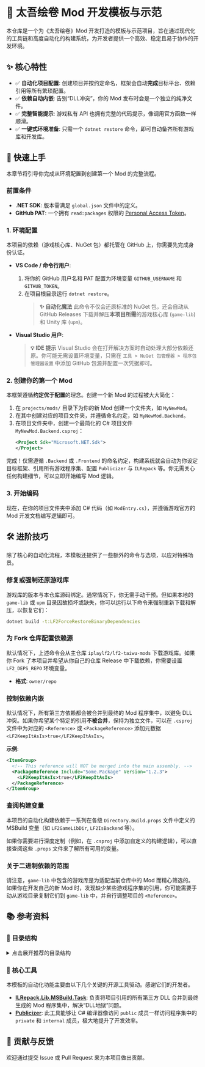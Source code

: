 # 📜 太吾绘卷 Mod 开发模板与示范

本仓库是一个为《太吾绘卷》Mod 开发打造的模板与示范项目，旨在通过现代化的工具链和高度自动化的构建系统，为开发者提供一个高效、稳定且易于协作的开发环境。

## ✨ 核心特性

- ✅ **自动化项目配置**: 创建项目并按约定命名，框架会自动**完成**目标平台、依赖引用等所有繁琐配置。
- ✅ **依赖自动内嵌**: 告别“DLL冲突”，你的 Mod 发布时会是一个独立的纯净文件。
- ✅ **完整智能提示**: 游戏私有 API 也拥有完整的代码提示，像调用官方函数一样顺滑。
- ✅ **一键式环境准备**: 只需一个 `dotnet restore` 命令，即可自动备齐所有游戏库和开发库。

## 🚀 快速上手

本章节将引导你完成从环境配置到创建第一个 Mod 的完整流程。

### 前置条件

- **.NET SDK**: 版本需满足 `global.json` 文件中的定义。
- **GitHub PAT**: 一个拥有 `read:packages` 权限的 [Personal Access Token](https://github.com/settings/tokens)。

### 1. 环境配置

本项目的依赖（游戏核心库、NuGet 包）都托管在 GitHub 上，你需要先完成身份认证。

- **VS Code / 命令行用户**:
  1.  将你的 GitHub 用户名和 PAT 配置为环境变量 `GITHUB_USERNAME` 和 `GITHUB_TOKEN`。
  2.  在项目根目录运行 `dotnet restore`。
      > **✨ 自动化魔法**
      > 此命令不仅会还原标准的 NuGet 包，还会自动从 GitHub Releases 下载并解压**本项目所需**的游戏核心库 (`game-lib`) 和 Unity 库 (`upm`)。

- **Visual Studio 用户**:
  > **💡 IDE 提示**
  > Visual Studio 会在打开解决方案时自动处理大部分依赖还原。你可能无需设置环境变量，只需在 `工具 > NuGet 包管理器 > 程序包管理器设置` 中添加 GitHub 包源并配置一次凭据即可。

### 2. 创建你的第一个 Mod

本框架遵循**约定优于配置**的理念。创建一个新 Mod 的过程被大大简化：

1.  在 `projects/mods/` 目录下为你的新 Mod 创建一个文件夹，如 `MyNewMod`。
2.  在其中创建对应的项目文件夹，并遵循命名约定，如 `MyNewMod.Backend`。
3.  在项目文件夹中，创建一个最简化的 C# 项目文件 `MyNewMod.Backend.csproj`：
    ```xml
    <Project Sdk="Microsoft.NET.Sdk">
    </Project>
    ```

完成！仅需遵循 `.Backend` 或 `.Frontend` 的命名约定，构建系统就会自动为你设定目标框架、引用所有游戏程序集、配置 `Publicizer` 与 `ILRepack` 等。你无需关心任何构建细节，可以立即开始编写 Mod 逻辑。

### 3. 开始编码

现在，在你的项目文件夹中添加 C# 代码（如 `ModEntry.cs`），并遵循游戏官方的 Mod 开发文档编写逻辑即可。

## 🛠️ 进阶技巧

除了核心的自动化流程，本模板还提供了一些额外的命令与选项，以应对特殊场景。

### 修复或强制还原游戏库

游戏库的版本与本仓库源码绑定。通常情况下，你无需手动干预。但如果本地的 `game-lib` 或 `upm` 目录因故损坏或缺失，你可以运行以下命令来强制重新下载和解压，以恢复它们：

```bash
dotnet build -t:LF2ForceRestoreBinaryDependencies
```

### 为 Fork 仓库配置依赖源

默认情况下，上述命令会从主仓库 `iplaylf2/lf2-taiwu-mods` 下载游戏库。如果你 Fork 了本项目并希望从你自己的仓库 Release 中下载依赖，你需要设置 `LF2_DEPS_REPO` 环境变量。

- **格式**: `owner/repo`

### 控制依赖内嵌

默认情况下，所有第三方依赖都会被合并到最终的 Mod 程序集中，以避免 DLL 冲突。如果你希望某个特定的引用**不被合并**，保持为独立文件，可以在 `.csproj` 文件中为对应的 `<Reference>` 或 `<PackageReference>` 添加元数据 `<LF2KeepItAsIs>true</LF2KeepItAsIs>`。

**示例**:
```xml
<ItemGroup>
  <!-- This reference will NOT be merged into the main assembly. -->
  <PackageReference Include="Some.Package" Version="1.2.3">
    <LF2KeepItAsIs>true</LF2KeepItAsIs>
  </PackageReference>
</ItemGroup>
```

### 查阅构建变量

本项目的自动化构建依赖于一系列在各级 `Directory.Build.props` 文件中定义的 MSBuild 变量（如 `LF2GameLibDir`, `LF2IsBackend` 等）。

如果你需要进行深度定制（例如，在 `.csproj` 中添加自定义的构建逻辑），可以直接查阅这些 `.props` 文件来了解所有可用的变量。

### 关于二进制依赖的范围

请注意，`game-lib` 中包含的游戏库是为适配当前仓库中的 Mod 而精心筛选的。如果你在开发自己的新 Mod 时，发现缺少某些游戏程序集的引用，你可能需要手动从游戏目录复制它们到 `game-lib` 中，并自行调整项目的 `<Reference>`。

## 📚 参考资料

### 📁 目录结构

<details>
<summary>点击展开推荐的目录结构</summary>
<pre><code>.
├── Directory.Build.props       # 自动化核心：定义全局构建属性
├── Directory.Packages.props    # 统一管理所有项目的NuGet包版本
├── game-lib/                   # (自动下载) 游戏核心程序集
├── upm/                        # (自动下载) Unity核心程序集
├── projects/
│   ├── common/                 # 公共库项目，可供所有Mod复用
│   └── mods/                   # 你的工作区：所有Mod项目都放在这里
│       └── MyNewMod/
│           ├── MyNewMod.Backend/   # Mod后端项目 (遵循.Backend命名约定)
│           │   └── MyNewMod.Backend.csproj
│           ├── MyNewMod.Frontend/  # Mod前端项目 (遵循.Frontend命名约定)
│           │   └── MyNewMod.Frontend.csproj
│           └── Config.Lua
</code></pre>
</details>

### 🔩 核心工具

本模板的自动化功能主要由以下几个关键的开源工具驱动。感谢它们的开发者。

- **[ILRepack.Lib.MSBuild.Task](https://github.com/ravibpatel/ILRepack.Lib.MSBuild.Task)**: 负责将项目引用的所有第三方 DLL 合并到最终生成的 Mod 程序集中，解决“DLL地狱”问题。
- **[Publicizer](https://github.com/krafs/Publicizer)**: 此工具能够让 C# 编译器像访问 `public` 成员一样访问程序集中的 `private` 和 `internal` 成员，极大地提升了开发效率。

## 🤝 贡献与反馈

欢迎通过提交 Issue 或 Pull Request 来为本项目做出贡献。